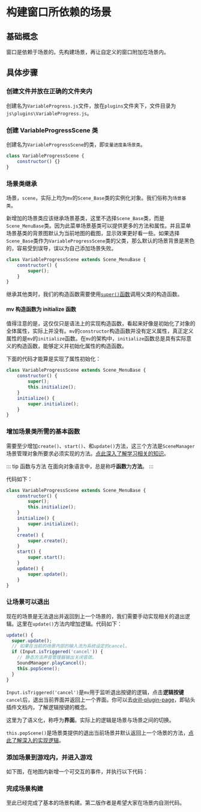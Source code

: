 # 构建窗口所依赖的场景

## 基础概念

窗口是依赖于场景的。先构建场景，再让自定义的窗口附加在场景内。

## 具体步骤

### 创建文件并放在正确的文件夹内

创建名为`VariableProgress.js`文件，放在`plugins`文件夹下，文件目录为`js\plugins\VariableProgress.js`。

### 创建 VariableProgressScene 类

创建名为`VariableProgressScene`的类，即`变量进度条场景类`。

```js
class VariableProgressScene {
	constructor() {}
}
```

### 场景类继承

场景，`scene`，实际上均为`mv`的`Scene_Base`类的实例化对象。我们俗称为`场景基类`。

新增加的场景类应该继承场景基类，这里不选择`Scene_Base`类，而是`Scene_MenuBase`类。因为此菜单场景基类可以提供更多的方法和属性。并且菜单场景基类的背景图默认为当前地图的截图，显示效果更好看一些。如果选择`Scene_Base`类作为`VariableProgressScene`类的父类，那么默认的场景背景是黑色的，容易受到误导，误以为自己添加场景失败。

```js
class VariableProgressScene extends Scene_MenuBase {
	constructor() {
		super();
	}
}
```

继承其他类时，我们的构造函数需要使用[`super()`函数](https://developer.mozilla.org/zh-CN/docs/Web/JavaScript/Reference/Operators/super#语法)调用父类的构造函数。

#### mv 构造函数为 initialize 函数

值得注意的是，这仅仅只是语法上的实现构造函数，看起来好像是初始化了对象的全体属性，实际上并没有。`mv`的`constructor`构造函数并没有定义属性，真正定义属性的是`mv`的`initialize`函数。在`mv`的架构中，`initialize`函数总是具有实际意义的构造函数，能够定义并初始化属性的构造函数。

下面的代码才能算是实现了属性初始化：

```js
class VariableProgressScene extends Scene_MenuBase {
	constructor() {
		super();
		this.initialize();
	}
	initialize() {
		super.initialize();
	}
}
```

### 增加场景类所需的基本函数

需要至少增加`create()`、`start()`、和`update()`方法，这三个方法是`SceneManager`场景管理对象所要求必须实现的方法。[点此深入了解学习相关的知识](https://example.com)。

::: tip 函数与方法
在面向对象语言中，总是称呼**函数**为**方法**。
:::

代码如下：

```js
class VariableProgressScene extends Scene_MenuBase {
	constructor() {
		super();
		this.initialize();
	}
	initialize() {
		super.initialize();
	}
	create() {
		super.create();
	}
	start() {
		super.start();
	}
	update() {
		super.update();
	}
}
```

### 让场景可以退出

现在的场景是无法退出并返回到上一个场景的，我们需要手动实现相关的退出逻辑。这里在`update()`方法内增加逻辑。代码如下：

```js
update() {
  super.update();
  // 如果在当前的场景内部的输入流为系统设定的cancel。
  if (Input.isTriggered('cancel')) {
    // 静态方法声音管理器输出关闭音效。
    SoundManager.playCancel();
    this.popScene();
  }
}
```

`Input.isTriggered('cancel')`是`mv`用于监听退出按键的逻辑，点击**逻辑按键**`cancel`后，退出当前界面并返回上一个界面。你可以去[drill-plugin-page](https://hechicollegecomputerassociation.gitee.io/drill-plugins-api-page/)，即钻头插件文档内，了解逻辑按键的概念。

这里为了语义化，称呼为**界面**。实际上的逻辑是场景与场景之间的切换。

`this.popScene()`是场景类提供的退出当前场景并默认返回上一个场景的方法，[点此了解深入的实现逻辑](https://example.com)。

### 添加场景到游戏内，并进入游戏

如下图，在地图内新增一个可交互的事件，并执行以下代码：

<!-- TODO -->

### 完成场景构建

至此已经完成了基本的场景构建。第二版作者是希望大家在场景内自测代码。
